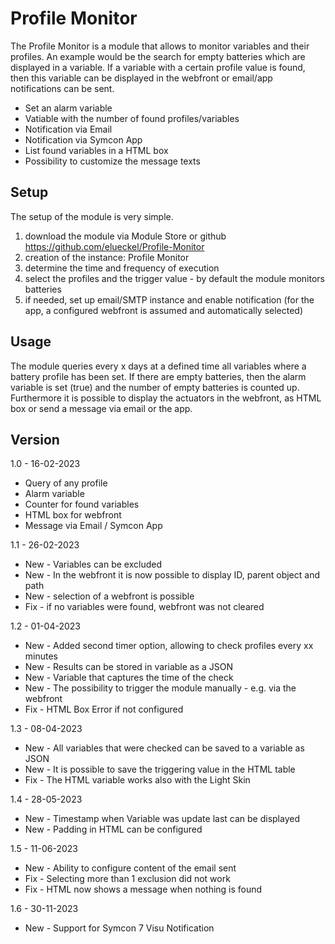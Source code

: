 # Profile Monitor

The Profile Monitor is a module that allows to monitor variables and their profiles. An example would be the search for empty batteries which are displayed in a variable. If a variable with a certain profile value is found, then this variable can be displayed in the webfront or email/app notifications can be sent.

* Set an alarm variable
* Vatiable with the number of found profiles/variables
* Notification via Email 
* Notification via Symcon App
* List found variables in a HTML box
* Possibility to customize the message texts

## Setup
The setup of the module is very simple. 
1. download the module via Module Store or github https://github.com/elueckel/Profile-Monitor 
2. creation of the instance: Profile Monitor
3. determine the time and frequency of execution 
4. select the profiles and the trigger value - by default the module monitors batteries
5. if needed, set up email/SMTP instance and enable notification (for the app, a configured webfront is assumed and automatically selected)


## Usage
The module queries every x days at a defined time all variables where a battery profile has been set. If there are empty batteries, then the alarm variable is set (true) and the number of empty batteries is counted up. Furthermore it is possible to display the actuators in the webfront, as HTML box or send a message via email or the app.

## Version
1.0 - 16-02-2023
* Query of any profile
* Alarm variable
* Counter for found variables
* HTML box for webfront 
* Message via Email / Symcon App

1.1 - 26-02-2023
* New - Variables can be excluded
* New - In the webfront it is now possible to display ID, parent object and path
* New - selection of a webfront is possible
* Fix - if no variables were found, webfront was not cleared

1.2 - 01-04-2023
* New - Added second timer option, allowing to check profiles every xx minutes
* New - Results can be stored in variable as a JSON
* New - Variable that captures the time of the check
* New - The possibility to trigger the module manually - e.g. via the webfront
* Fix - HTML Box Error if not configured 

1.3 - 08-04-2023
* New - All variables that were checked can be saved to a variable as JSON
* New - It is possible to save the triggering value in the HTML table
* Fix - The HTML variable works also with the Light Skin

1.4 - 28-05-2023
* New - Timestamp when Variable was update last can be displayed
* New - Padding in HTML can be configured

1.5 - 11-06-2023
* New - Ability to configure content of the email sent
* Fix - Selecting more than 1 exclusion did not work
* Fix - HTML now shows a message when nothing is found

1.6 - 30-11-2023
* New - Support for Symcon 7 Visu Notification